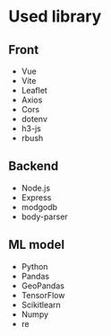# Used library 
## Front 
<ul>
<li>Vue</li>
<li>Vite</li>
<li>Leaflet</li>
<li>Axios</li>
<li>Cors</li>
<li>dotenv</li>
<li>h3-js</li>
<li>rbush</li>
</ul>

## Backend
<ul>
<li>Node.js</li>
<li>Express</li>
<li>modgodb</li>
<li>body-parser</li>
</ul>

## ML model
<ul>
<li>Python</li>
<li>Pandas</li>
<li>GeoPandas</li>
<li>TensorFlow</li>
<li>Scikitlearn</li>
<li>Numpy</li>
<li>re</li>
</ul>
